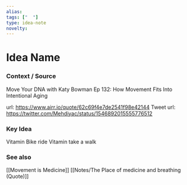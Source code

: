 ```yaml
---
alias: 
tags: ["  "]
type: idea-note
novelty: 
---
```

# Idea Name

### Context / Source
Move Your DNA with Katy Bowman
Ep 132: How Movement Fits Into Intentional Aging

url: https://www.airr.io/quote/62c69f4e7de2541f98e42144
Tweet url: https://twitter.com/Mehdiyac/status/1546892015555776512

### Key Idea

Vitamin Bike ride
Vitamin take a walk

### See also
[[Movement is Medicine]]
[[Notes/The Place of medicine and breathing (Quote)]]

